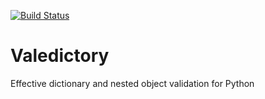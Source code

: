 [![Build Status](https://travis-ci.org/benkrikler/valedictory.svg?branch=master)](https://travis-ci.org/benkrikler/valedictory)

Valedictory
===========

Effective dictionary and nested object validation for Python
